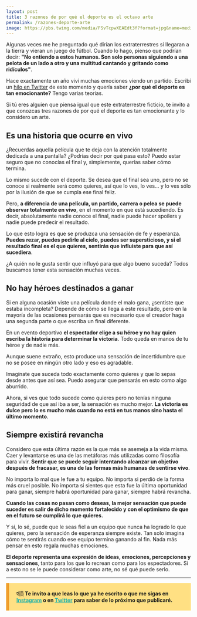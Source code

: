 ```yaml
---
layout: post
title: 3 razones de por qué el deporte es el octavo arte
permalink: /razones-deporte-arte
image: https://pbs.twimg.com/media/FSvTcpwXEAEdt3f?format=jpg&name=medium
---
```

Algunas veces me he preguntado qué dirían los extraterrestres si llegaran a la tierra y vieran un juego de fútbol. Cuando lo hago, pienso que podrían decir: **"No entiendo a estos humanos. Son solo personas siguiendo a una pelota de un lado a otro y una multitud cantando y gritando como ridículos"**.

Hace exactamente un año viví muchas emociones viendo un partido. Escribí un <a href="https://twitter.com/isaaleonardo/status/1526221134680580098" target="_blank">hilo en Twitter</a> de este momento y quería saber **¿por qué el deporte es tan emocionante?** Tengo varias teorias.

Si tú eres alguien que piensa igual que este extraterrestre ficticio, te invito a que conozcas tres razones de por qué el deporte es tan emocionante y lo considero un arte.

## Es una historia que ocurre en vivo
¿Recuerdas aquella película que te deja con la atención totalmente dedicada a una pantalla? ¿Podrías decir por qué pasa esto? Puedo estar seguro que no conocías el final y, simplemente, querías saber cómo termina.

Lo mismo sucede con el deporte. Se desea que el final sea uno, pero no se conoce si realmente será como quieres, así que lo ves, lo ves... y lo ves sólo por la ilusión de que se cumpla ese final feliz.

Pero, **a diferencia de una película, un partido, carrera o pelea se puede observar totalmente en vivo**, en el momento en que está sucediendo. Es decir, absolutamente nadie conoce el final, nadie puede hacer spoilers y nadie puede predecir el resultado.

Lo que esto logra es que se produzca una sensación de fe y esperanza. **Puedes rezar, puedes pedirle al cielo, puedes ser supersticioso, y si el resultado final es el que quieres, sentirás que influiste para que así sucediera**.

¿A quién no le gusta sentir que influyó para que algo bueno suceda? Todos buscamos tener esta sensación muchas veces.

## No hay héroes destinados a ganar
Si en alguna ocasión viste una película donde el malo gana, ¿sentiste que estaba incompleta? Depende de cómo se llega a este resultado, pero en la mayoría de las ocasiones pensarás que es necesario que el creador haga una segunda parte o que escriba un final diferente.

En un evento deportivo **el espectador elige a su héroe y no hay quien escriba la historia para determinar la victoria**. Todo queda en manos de tu héroe y de nadie más.

Aunque suene extraño, esto produce una sensación de incertidumbre que no se posee en ningún otro lado y eso es agradable.

Imagínate que suceda todo exactamente como quieres y que lo sepas desde antes que así sea. Puedo asegurar que pensarás en esto como algo aburrido.

Ahora, si ves que todo sucede como quieres pero no tenías ninguna seguridad de que así iba a ser, la sensación es mucho mejor. **La victoria es dulce pero lo es mucho más cuando no está en tus manos sino hasta el último momento**.

## Siempre existirá revancha
Considero que esta última razón es la que más se asemeja a la vida misma. Caer y levantarse es una de las metáforas más utilizadas como filosofía para vivir. **Sentir que se puede seguir intentando alcanzar un objetivo después de fracasar, es una de las formas más humanas de sentirse vivo**.

No importa lo mal que le fue a tu equipo. No importa si perdió de la forma más cruel posible. No importa si sientes que esta fue la última oportunidad para ganar, siempre habrá oportunidad para ganar, siempre habrá revancha.

**Cuando las cosas no pasan como deseas, la mejor sensación que puede suceder es salir de dicho momento fortalecido y con el optimismo de que en el futuro se cumplirá lo que quieres.**

Y sí, lo sé, puede que le seas fiel a un equipo que nunca ha logrado lo que quieres, pero la sensación de esperanza siempre existe. Tan solo imagina cómo te sentirás cuando ese equipo termina ganando al fin. Nada más pensar en esto regala muchas emociones.

**El deporte representa una expresión de ideas, emociones, percepciones y sensaciones**, tanto para los que lo recrean como para los espectadores. Si a esto no se le puede considerar como arte, no sé qué puede serlo.

---

<div class="boxed" style="border-left: 8px solid #F09E2A; margin: 0 0 25px; overflow: hidden; padding: 20px; background-color: #FFE083; font-weight: bold">
👇🏼 Te invito a que leas lo que ya he escrito o que me sigas en <a style="color: lightseagreen" href="https://instagram.com/isaaleonardo" target="_blank">Instagram</a> o en <a style="color: lightseagreen" href="https://twitter.com/isaaleonardo" target="_blank">Twitter</a> para saber de lo próximo que publicaré.
</div>